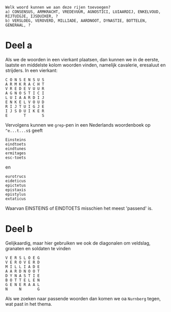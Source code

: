 ```
Welk woord kunnen we aan deze rijen toevoegen?
a) CONSENSUS, ARMKRACHT, VREDEVUUR, AGNOSTICI, LUIAARDIJ, ENKELVOUD, RIJTUIGJE, IJSDUIKER, ? 
b) VERSLOEG, VEROVERD, MILLIADE, AARDNOOT, DYNASTIE, BOTTELEN, GENERAAL, ?
```
# Deel a

Als we de woorden in een vierkant plaatsen, dan kunnen we in de eerste, laatste en middelste kolom woorden vinden, namelijk cavalerie, eresaluut en strijders.
In een vierkant:
```
C O N S E N S U S
A R M K R A C H T
V R E D E V U U R
A G N O S T I C I
L U I A A R D I J
E N K E L V O U D
R I J T U I G J E
I J S D U I K E R
E       T       S
```
Vervolgens kunnen we `grep`-pen in een Nederlands woordenboek op `^e...t...s$` geeft

```
Einsteins
eindtoets
eindtunes
ermitages
esc-toets
```
en
```
eurotrucs
eideticus
epictetus 
epistaxis
epistylus 
extaticus
```

Waarvan EINSTEINS of EINDTOETS misschien het meest 'passend' is. 

# Deel b

Gelijkaardig, maar hier gebruiken we ook de diagonalen om veldslag, granaten en soldaten te vinden

```
V E R S L O E G
V E R O V E R D
M I L L I A D E
A A R D N O O T
D Y N A S T I E
B O T T E L E N
G E N E R A A L
N     N       G
```

Als we zoeken naar passende woorden dan komen we oa `Nurnberg` tegen, wat past in het thema.



